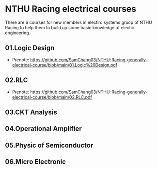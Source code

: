 # NTHU Racing electrical courses
There are 6 courses for new members in electirc systems gruop of NTHU Racing to help them to build up some basic knowledge of electic engineering.

## 01.Logic Design
- Prenote: https://github.com/SamChang03/NTHU-Racing-generally-electrical-course/blob/main/01.Logic%20Design.pdf
## 02.RLC
- Prenote: https://github.com/SamChang03/NTHU-Racing-generally-electrical-course/blob/main/02.RLC.pdf
## 03.CKT Analysis
## 04.Operational Amplifier
## 05.Physic of Semiconductor
## 06.Micro Electronic
